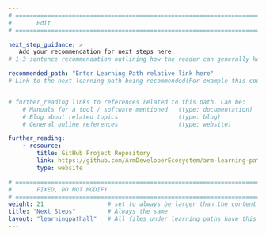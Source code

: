 ```yaml
---
# ================================================================================
#       Edit
# ================================================================================

next_step_guidance: >
   Add your recommendation for next steps here. 
# 1-3 sentence recommendation outlining how the reader can generally keep learning about these topics, and a specific explanation of why the next step is being recommended.

recommended_path: "Enter Learning Path relative link here"
# Link to the next learning path being recommended(For example this could be /learning-paths/server-and-cloud/mongodb).


# further_reading links to references related to this path. Can be:
    # Manuals for a tool / software mentioned   (type: documentation)
    # Blog about related topics                 (type: blog)
    # General online references                 (type: website) 

further_reading:
    - resource:
        title: GitHub Project Repository
        link: https://github.com/ArmDeveloperEcosystem/arm-learning-paths
        type: website

# ================================================================================
#       FIXED, DO NOT MODIFY
# ================================================================================
weight: 21                  # set to always be larger than the content in this path, and one more than 'review'
title: "Next Steps"         # Always the same
layout: "learningpathall"   # All files under learning paths have this same wrapper
---
```

